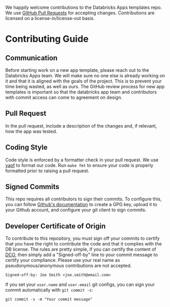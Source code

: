 We happily welcome contributions to the Databricks Apps templates repo. We use [GitHub Pull Requests](https://github.com/databricks/app-templates/pulls) for accepting changes.
Contributions are licensed on a license-in/license-out basis.

# Contributing Guide

## Communication
Before starting work on a new app template, please reach out to the Databricks Apps team. We will make sure no one else is already working on it and that it is aligned with the goals of the project.
This is to prevent your time being wasted, as well as ours.
The GitHub review process for new app templates is important so that the databricks app team and contributors with commit access can come to agreement on design.

## Pull Request
In the pull request, include a description of the changes and, if relevant, how the app was tested.

## Coding Style
Code style is enforced by a formatter check in your pull request. We use [yapf](https://github.com/google/yapf) to format our code. Run `make fmt` to ensure your code is properly formatted prior to raising a pull request.

## Signed Commits
This repo requires all contributors to sign their commits. To configure this, you can follow [Github's documentation](https://docs.github.com/en/authentication/managing-commit-signature-verification/signing-commits) to create a GPG key, upload it to your Github account, and configure your git client to sign commits.

## Developer Certificate of Origin

To contribute to this repository, you must sign off your commits to certify 
that you have the right to contribute the code and that it complies with the 
DB license. The rules are pretty simple, if you can certify the 
content of [DCO](./DCO), then simply add a "Signed-off-by" line to your 
commit message to certify your compliance. Please use your real name as 
pseudonymous/anonymous contributions are not accepted.

```
Signed-off-by: Joe Smith <joe.smith@email.com>
```

If you set your `user.name` and `user.email` git configs, you can sign your 
commit automatically with `git commit -s`:

```
git commit -s -m "Your commit message"
```
